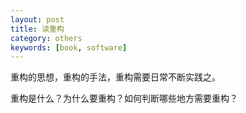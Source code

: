 ```yaml
---
layout: post
title: 读重构
category: others
keywords: [book, software]
---
```


重构的思想，重构的手法，重构需要日常不断实践之。

重构是什么？为什么要重构？如何判断哪些地方需要重构？
